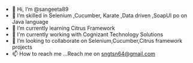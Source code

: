 - 👋 Hi, I’m @sangeeta89
- 👀 I’m skilled in Selenium ,Cucumber, Karate ,Data driven ,SoapUI po on Java language
- 🌱 I’m currently learning Citrus Framework
- 🌱 I'm currently working with Cognizant Technology Solutions 
- 💞️ I’m looking to collaborate on Selenium,Cucumber,Citrus framework projects
- 📫 How to reach me ...Reach me on sngtsn64@gmail.com

<!---
sangeeta89/sangeeta89 is a ✨ special ✨ repository because its `README.md` (this file) appears on your GitHub profile.
You can click the Preview link to take a look at your changes.
--->
